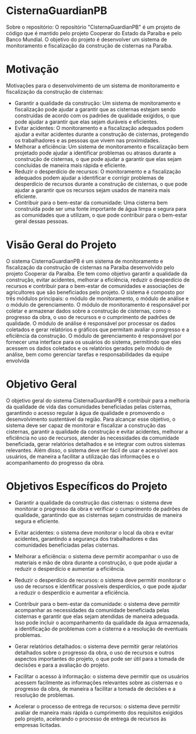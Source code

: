 # CisternaGuardianPB
Sobre o repositório: O repositório "CisternaGuardianPB" é um projeto de código que é mantido pelo projeto Cooperar do Estado da Paraíba e pelo Banco Mundial. O objetivo do projeto é desenvolver um sistema de monitoramento e fiscalização da construção de cisternas na Paraíba.

# Motivação

Motivações para o desenvolvimento de um sistema de monitoramento e fiscalização da construção de cisternas:

- Garantir a qualidade da construção: Um sistema de monitoramento e fiscalização pode ajudar a garantir que as cisternas estejam sendo construídas de acordo com os padrões de qualidade exigidos, o que pode ajudar a garantir que elas sejam duráveis e eficientes.
- Evitar acidentes: O monitoramento e a fiscalização adequados podem ajudar a evitar acidentes durante a construção de cisternas, protegendo os trabalhadores e as pessoas que vivem nas proximidades.
- Melhorar a eficiência: Um sistema de monitoramento e fiscalização bem projetado pode ajudar a identificar problemas ou atrasos durante a construção de cisternas, o que pode ajudar a garantir que elas sejam concluídas de maneira mais rápida e eficiente.
- Reduzir o desperdício de recursos: O monitoramento e a fiscalização adequados podem ajudar a identificar e corrigir problemas de desperdício de recursos durante a construção de cisternas, o que pode ajudar a garantir que os recursos sejam usados de maneira mais eficiente.
- Contribuir para o bem-estar da comunidade: Uma cisterna bem construída pode ser uma fonte importante de água limpa e segura para as comunidades que a utilizam, o que pode contribuir para o bem-estar geral dessas pessoas.

# Visão Geral do Projeto
O sistema CisternaGuardianPB é um sistema de monitoramento e fiscalização da construção de cisternas na Paraíba  desenvolvido pelo projeto Cooperar da Paraíba. Ele tem como objetivo garantir a qualidade da construção, evitar acidentes, melhorar a eficiência, reduzir o desperdício de recursos e contribuir para o bem-estar de comunidades e associações de agricultores que são beneficiados pelo projeto. O sistema é composto por três módulos principais: o módulo de monitoramento, o módulo de análise e o módulo de gerenciamento. O módulo de monitoramento é responsável por coletar e armazenar dados sobre a construção de cisternas, como o progresso da obra, o uso de recursos e o cumprimento de padrões de qualidade. O módulo de análise é responsável por processar os dados coletados e gerar relatórios e gráficos que permitam avaliar o progresso e a eficiência da construção. O módulo de gerenciamento é responsável por fornecer uma interface para os usuários do sistema, permitindo que eles acessem os dados coletados e os relatórios gerados pelo módulo de análise, bem como gerenciar tarefas e responsabilidades da equipe envolvida

# Objetivo Geral

O objetivo geral do sistema CisternaGuardianPB é contribuir para a melhoria da qualidade de vida das comunidades beneficiadas pelas cisternas, garantindo o acesso regular à água de qualidade e promovendo o desenvolvimento sustentável da região. Para alcançar esse objetivo, o sistema deve ser capaz de monitorar e fiscalizar a construção das cisternas, garantir a qualidade da construção e evitar acidentes, melhorar a eficiência no uso de recursos, atender às necessidades da comunidade beneficiada, gerar relatórios detalhados e se integrar com outros sistemas relevantes. Além disso, o sistema deve ser fácil de usar e acessível aos usuários, de maneira a facilitar a utilização das informações e o acompanhamento do progresso da obra.


# Objetivos Específicos do Projeto

- Garantir a qualidade da construção das cisternas: o sistema deve monitorar o progresso da obra e verificar o cumprimento de padrões de qualidade, garantindo que as cisternas sejam construídas de maneira segura e eficiente.

- Evitar acidentes: o sistema deve monitorar o local da obra e evitar acidentes, garantindo a segurança dos trabalhadores e das comunidades beneficiadas pelas cisternas.

- Melhorar a eficiência: o sistema deve permitir acompanhar o uso de materiais e mão de obra durante a construção, o que pode ajudar a reduzir o desperdício e aumentar a eficiência.

- Reduzir o desperdício de recursos: o sistema deve permitir monitorar o uso de recursos e identificar possíveis desperdícios, o que pode ajudar a reduzir o desperdício e aumentar a eficiência.

- Contribuir para o bem-estar da comunidade: o sistema deve permitir acompanhar as necessidades da comunidade beneficiada pelas cisternas e garantir que elas sejam atendidas de maneira adequada. Isso pode incluir o acompanhamento da qualidade da água armazenada, a identificação de problemas com a cisterna e a resolução de eventuais problemas.

- Gerar relatórios detalhados: o sistema deve permitir gerar relatórios detalhados sobre o progresso da obra, o uso de recursos e outros aspectos importantes do projeto, o que pode ser útil para a tomada de decisões e para a avaliação do projeto.

- Facilitar o acesso à informação: o sistema deve permitir que os usuários acessem facilmente as informações relevantes sobre as cisternas e o progresso da obra, de maneira a facilitar a tomada de decisões e a resolução de problemas.

- Acelerar o processo de entrega de recursos: o sistema deve permitir avaliar de maneira mais rápida o cumprimento dos requisitos exigidos pelo projeto, acelerando o processo de entrega de recursos às empresas licitadas.




